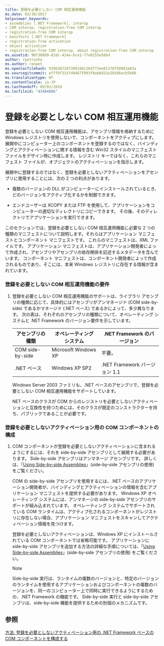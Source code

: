 ```yaml
---
title: 登録を必要としない COM 相互運用機能
ms.date: 03/30/2017
helpviewer_keywords:
- assemblies [.NET Framework], interop
- COM interop, registration-free COM interop
- registration-free COM interop
- manifests [.NET Framework]
- registration-free activation
- object activation
- registration-free COM interop, about registration-free COM interop
ms.assetid: 90f308b9-82dc-414a-bce1-77e0155e56bd
author: rpetrusha
ms.author: ronpet
ms.openlocfilehash: 939630726f399184c264f73ee01270f50981e83a
ms.sourcegitcommit: efff8f331fd9467f093f8ab8d23a203d6ecb5b60
ms.translationtype: HT
ms.contentlocale: ja-JP
ms.lasthandoff: 09/03/2018
ms.locfileid: "43484806"
---
```

# <a name="registration-free-com-interop"></a>登録を必要としない COM 相互運用機能
登録を必要としない COM 相互運用機能は、アセンブリ情報を格納するために Windows レジストリを使用しないで、コンポーネントをアクティブにします。 展開中にコンピューター上のコンポーネントを登録するのではなく、バインディングとアクティベーションに関する情報を含む Win32 スタイルのマニフェスト ファイルをデザイン時に作成します。 レジストリ キーではなく、これらのマニフェスト ファイルが、オブジェクトのアクティベーションを指示します。  
  
 展開中に登録するのではなく、登録を必要としないアクティベーションをアセンブリに使用することには、次の 2 つの利点があります。  
  
-   複数のバージョンの DLL がコンピューターにインストールされているとき、どのバージョンをアクティブ化するかを制御できます。  
  
-   エンドユーザーは XCOPY または FTP を使用して、アプリケーションをコンピューターの適切なディレクトリにコピーできます。 その後、そのディレクトリでアプリケーションを実行できます。  
  
 このセクションでは、登録を必要としない COM 相互運用機能に必要な 2 つの種類のマニフェストについて説明します。それらはアプリケーション マニフェストとコンポーネント マニフェストです。 これらのマニフェストは、XML ファイルです。 アプリケーション マニフェストは、アプリケーション開発者によって作成され、アセンブリやアセンブリの依存関係を記述するメタデータを含んでいます。 コンポーネント マニフェストは、コンポーネント開発者によって作成されるものであり、そこには、本来 Windows レジストリに存在する情報が含まれています。  
  
### <a name="requirements-for-registration-free-com-interop"></a>登録を必要としない COM 相互運用機能の要件  
  
1.  登録を必要としない COM 相互運用機能のサポートは、ライブラリ アセンブリの種類に応じて、具体的にはアセンブリがアンマネージド (COM side-by-side) であるかマネージド (.NET ベース) であるかによって、多少異なります。 次の表は、それぞれのアセンブリの種類について、オペレーティング システムと .NET Framework のバージョン要件を示しています。  
  
    |アセンブリの種類|オペレーティング システム|.NET Framework のバージョン|  
    |-------------------|----------------------|----------------------------|  
    |COM side-by-side|Microsoft Windows XP|不要。|  
    |.NET ベース|Windows XP SP2|.NET Framework バージョン 1.1|  
  
     Windows Server 2003 ファミリも、.NET ベースのアセンブリで、登録を必要としない COM 相互運用機能をサポートしています。  
  
     NET ベースのクラスが COM からのレジストリを必要としないアクティベーションと互換性を持つためには、そのクラスが既定のコンストラクターを持ち、パブリックであることが必要です。  
  
### <a name="configuring-com-components-for-registration-free-activation"></a>登録を必要としないアクティベーション用の COM コンポーネントの構成  
  
1.  COM コンポーネントが登録を必要としないアクティベーションに含まれるようにするには、それを side-by-side アセンブリとして展開する必要があります。 Side-by-side アセンブリはアンマネージ アセンブリです。  詳しくは、「[Using Side-by-side Assemblies](/windows/desktop/SbsCs/using-side-by-side-assemblies)」(side-by-side アセンブリの使用) をご覧ください。  
  
     COM の side-by-side アセンブリを使用するには、.NET ベースのアプリケーション開発者が、バインディングとアクティベーションの情報を含むアプリケーション マニフェストを提供する必要があります。 Windows XP オペレーティング システムには、アンマネージの side-by-side アセンブリのサポートが組み込まれています。 オペレーティング システムでサポートされている COM ランタイムは、アクティブ化されるコンポーネントがレジストリに存在しない場合、アプリケーション マニフェストをスキャンしてアクティベーション情報を見つけます。  
  
     登録を必要としないアクティベーションは、Windows XP にインストールされている COM コンポーネントでは省略可能です。 アプリケーションに side-by-side アセンブリを追加する方法の詳細な手順については、「[Using Side-by-side Assemblies](/windows/desktop/SbsCs/using-side-by-side-assemblies)」(side-by-side アセンブリの使用) をご覧ください。  
  
    > [!NOTE]
    >  Side-by-side 実行は、ランタイムの複数のバージョンと、特定のバージョンのランタイムを使用するアプリケーションおよびコンポーネントの複数のバージョンを、同一のコンピューター上で同時に実行できるようにするための、.NET Framework の機能です。 Side-by-side 実行と side-by-side アセンブリは、side-by-side 機能を提供するための別個のメカニズムです。  
  
## <a name="see-also"></a>参照  
 [方法: 登録を必要としないアクティベーション用の .NET Framework ベースの COM コンポーネントを構成する](../../../docs/framework/interop/configure-net-framework-based-com-components-for-reg.md)
